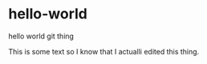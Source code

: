 hello-world
===========

hello world git thing

This is some text so I know that I actualli edited this thing.
